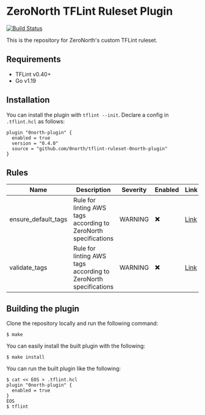 # ZeroNorth TFLint Ruleset Plugin

[![Build Status](https://github.com/terraform-linters/tflint-ruleset-template/workflows/build/badge.svg?branch=main)](https://github.com/terraform-linters/tflint-ruleset-template/actions)

This is the repository for ZeroNorth's custom TFLint ruleset.

## Requirements

- TFLint v0.40+
- Go v1.19

## Installation

You can install the plugin with `tflint --init`. Declare a config in `.tflint.hcl` as follows:

```hcl
plugin "0north-plugin" {
  enabled = true
  version = "0.4.0"
  source = "github.com/0north/tflint-ruleset-0north-plugin"
}
```

## Rules

| Name                | Description                                                     | Severity | Enabled | Link                                                                                                       |
| ------------------- | --------------------------------------------------------------- | -------- | ------- | ---------------------------------------------------------------------------------------------------------- |
| ensure_default_tags | Rule for linting AWS tags according to ZeroNorth specifications | WARNING  | ✖️      | [Link](https://github.com/0north/tflint-ruleset-0north-plugin/blob/main/docs/rules/ensure_default_tags.md) |
| validate_tags       | Rule for linting AWS tags according to ZeroNorth specifications | WARNING  | ✖️      | [Link](https://github.com/0north/tflint-ruleset-0north-plugin/blob/main/docs/rules/validate_tags.md)       |

## Building the plugin

Clone the repository locally and run the following command:

```
$ make
```

You can easily install the built plugin with the following:

```
$ make install
```

You can run the built plugin like the following:

```
$ cat << EOS > .tflint.hcl
plugin "0north-plugin" {
  enabled = true
}
EOS
$ tflint
```
